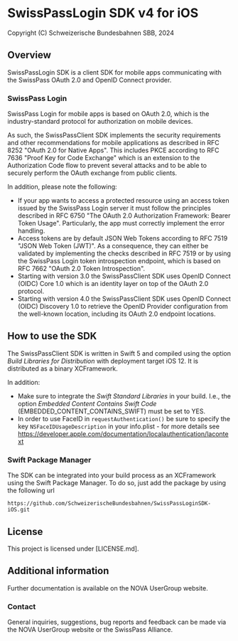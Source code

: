 # SwissPassLogin SDK v4 for iOS

Copyright (C) Schweizerische Bundesbahnen SBB, 2024

## Overview

SwissPassLogin SDK is a client SDK for mobile apps communicating with the SwissPass OAuth 2.0 and OpenID Connect provider.

### SwissPass Login

SwissPass Login for mobile apps is based on OAuth 2.0, which is the industry-standard protocol for authorization on mobile devices. 

As such, the SwissPassClient SDK implements the security requirements and other recommendations for mobile applications as described in RFC 8252 "OAuth 2.0 for Native Apps". This includes PKCE according to RFC 7636 "Proof Key for Code Exchange" which is an extension to the Authorization Code flow to prevent several attacks and to be able to securely perform the OAuth exchange from public clients.

In addition, please note the following:

* If your app wants to access a protected resource using an access token issued by the SwissPass Login server it must follow the principles described in RFC 6750 "The OAuth 2.0 Authorization Framework: Bearer Token Usage". Particularly, the app must correctly implement the error handling.
* Access tokens are by default JSON Web Tokens according to RFC 7519 "JSON Web Token (JWT)". As a consequence, they can either be validated by implementing the checks described in RFC 7519 or by using the SwissPass Login token introspection endpoint, which is based on RFC 7662 "OAuth 2.0 Token Introspection".
* Starting with version 3.0 the SwissPassClient SDK uses OpenID Connect (OIDC) Core 1.0 which is an identity layer on top of the OAuth 2.0 protocol.
* Starting with version 4.0 the SwissPassClient SDK uses OpenID Connect (OIDC) Discovery 1.0 to retrieve the OpenID Provider configuration from the well-known location, including its OAuth 2.0 endpoint locations.

## How to use the SDK

The SwissPassClient SDK is written in Swift 5 and compiled using the option *Build Libraries for Distribution* with deployment target iOS 12. It is distributed as a binary XCFramework. 

In addition:

* Make sure to integrate the *Swift Standard Libraries* in your build. I.e., the option *Embedded Content Contains Swift Code* (EMBEDDED_CONTENT_CONTAINS_SWIFT) must be set to YES.
* In order to use FaceID in `requestAuthentication()` be sure to specify the key `NSFaceIDUsageDescription` in your info.plist - for more details see https://developer.apple.com/documentation/localauthentication/lacontext

### Swift Package Manager

The SDK can be integrated into your build process as an XCFramework using the Swift Package Manager. To do so, just add the package by using the following url

```
https://github.com/SchweizerischeBundesbahnen/SwissPassLoginSDK-iOS.git
```

## License

This project is licensed under [LICENSE.md].

## Additional information

Further documentation is available on the NOVA UserGroup website.

### Contact

General inquiries, suggestions, bug reports and feedback can be made via the NOVA UserGroup website or the SwissPass Alliance.
